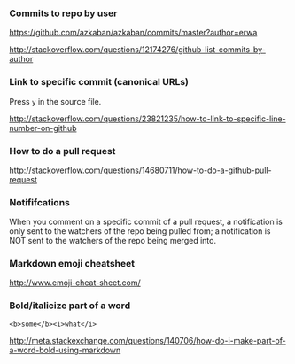 ### Commits to repo by user
https://github.com/azkaban/azkaban/commits/master?author=erwa

http://stackoverflow.com/questions/12174276/github-list-commits-by-author


### Link to specific commit (canonical URLs)
Press `y` in the source file.

http://stackoverflow.com/questions/23821235/how-to-link-to-specific-line-number-on-github


### How to do a pull request
http://stackoverflow.com/questions/14680711/how-to-do-a-github-pull-request


### Notififcations
When you comment on a specific commit of a pull request, a notification is only sent to the watchers of the repo being pulled from; a notification is NOT sent to the watchers of the repo being merged into.


### Markdown emoji cheatsheet
http://www.emoji-cheat-sheet.com/


### Bold/italicize part of a word
```
<b>some</b><i>what</i>
```
http://meta.stackexchange.com/questions/140706/how-do-i-make-part-of-a-word-bold-using-markdown